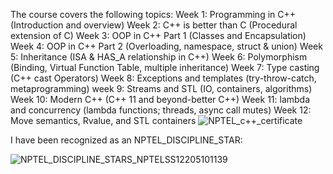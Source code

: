 The course covers the following topics:
Week 1: Programming  in C++ (Introduction and overview)
Week 2: C++ is better than C (Procedural extension of C)
Week 3: OOP in C++ Part 1 (Classes and Encapsulation)
Week 4: OOP in C++ Part 2 (Overloading, namespace, struct & union) 
Week 5: Inheritance (ISA & HAS_A relationship in C++)
Week 6: Polymorphism (Binding, Virtual Function Table, multiple inheritance)
Week 7: Type casting (C++ cast Operators)
Week 8: Exceptions and templates (try-throw-catch, metaprogramming)
week 9: Streams and STL (IO, containers, algorithms)
Week 10: Modern C++ (C++ 11 and beyond-better C++)
Week 11: lambda and concurrency (lambda functions; threads, async call mutes)
Week 12: Move semantics, Rvalue, and STL containers
![NPTEL_c++_certificate](https://github.com/ishikhatomar/Programming-in-modern-Cplusplus/assets/147544277/ce0d3b1f-61ad-41f6-9445-2bcbd67ad309)

I have been recognized as an NPTEL_DISCIPLINE_STAR:

![NPTEL_DISCIPLINE_STARS_NPTELSS12205101139](https://github.com/ishikhatomar/Programming-in-modern-Cplusplus/assets/147544277/daed5840-dac3-46a6-bc24-746982548362)
